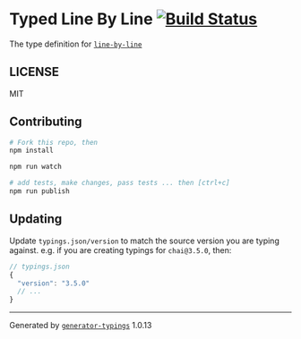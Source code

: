 # Typed Line By Line  [![Build Status](https://travis-ci.org/etomsen/line-by-line.svg?branch=master)](https://travis-ci.org/etomsen/line-by-line)


The type definition for [`line-by-line`](git+ssh://git@github.com/Osterjour/line-by-line.git)

## LICENSE

MIT

## Contributing

```sh
# Fork this repo, then
npm install

npm run watch

# add tests, make changes, pass tests ... then [ctrl+c]
npm run publish
```

## Updating

Update `typings.json/version` to match the source version you are typing against.
e.g. if you are creating typings for `chai@3.5.0`, then:

```js
// typings.json
{
  "version": "3.5.0"
  // ...
}
```

----

Generated by [`generator-typings`](https://github.com/typings/generator-typings) 1.0.13
